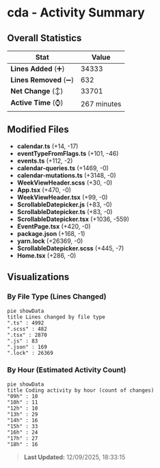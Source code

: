 # cda - Activity Summary 

## Overall Statistics

| Stat                   | Value                                                             |
| ---------------------- | ----------------------------------------------------------------- |
| **Lines Added** (➕)   | 34333                                          |
| **Lines Removed** (➖) | 632                                        |
| **Net Change** (↕)    | 33701                |
| **Active Time** (⌚)   | 267 minutes |


## Modified Files
- **calendar.ts** (+14, -17)
- **eventTypeFromFlags.ts** (+101, -46)
- **events.ts** (+112, -2)
- **calendar-queries.ts** (+1469, -0)
- **calendar-mutations.ts** (+3148, -0)
- **WeekViewHeader.scss** (+30, -0)
- **App.tsx** (+470, -0)
- **WeekViewHeader.tsx** (+99, -0)
- **ScrollableDatepicker.js** (+83, -0)
- **ScrollableDatepicker.ts** (+83, -0)
- **ScrollableDatepicker.tsx** (+1036, -559)
- **EventPage.tsx** (+420, -0)
- **package.json** (+168, -1)
- **yarn.lock** (+26369, -0)
- **ScrollableDatepicker.scss** (+445, -7)
- **Home.tsx** (+286, -0)

## Visualizations

### By File Type (Lines Changed)

```mermaid
pie showData
title Lines changed by file type
".ts" : 4992
".scss" : 482
".tsx" : 2870
".js" : 83
".json" : 169
".lock" : 26369
```

### By Hour (Estimated Activity Count)

```mermaid
pie showData
title Coding activity by hour (count of changes)
"09h" : 10
"10h" : 11
"12h" : 10
"13h" : 29
"14h" : 16
"15h" : 33
"16h" : 24
"17h" : 27
"18h" : 16
```


> **Last Updated:** 12/09/2025, 18:33:15